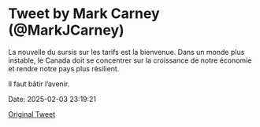 # Tweet by Mark Carney (@MarkJCarney)

La nouvelle du sursis sur les tarifs est la bienvenue. Dans un monde plus instable, le Canada doit se concentrer sur la croissance de notre économie et rendre notre pays plus résilient.

Il faut bâtir l’avenir.

Date: 2025-02-03 23:19:21

[Original Tweet](https://x.com/MarkJCarney/status/1886555100979552443)
